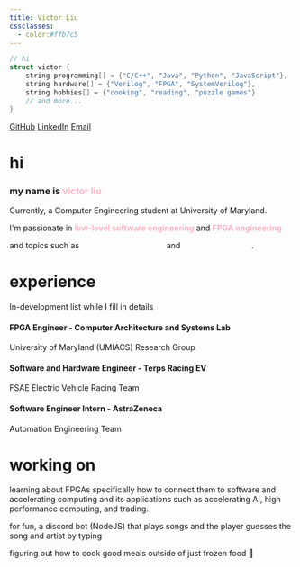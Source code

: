```yaml
---
title: Victor Liu
cssclasses:
  - color:#ffb7c5
---
```

```cpp
// hi
struct victor {
	string programming[] = {"C/C++", "Java", "Python", "JavaScript"},
	string hardware[] = {"Verilog", "FPGA", "SystemVerilog"},
	string hobbies[] = {"cooking", "reading", "puzzle games"}
	// and more...
}
```

[GitHub](https://github.com/notvictorl) [LinkedIn](https://linkedin.com/in/victorliu2) [Email](mailto:victorliu2@protonmail.com)

# hi
<h3>my name is <span style="color:#ffb7c5">victor liu</span></h3>

Currently, a Computer Engineering student at University of Maryland.

I'm passionate in <span style="color:#ffb7c5"><b>low-level software engineering</b></span> and <span style="color:#ffb7c5"><b>FPGA engineering</b></span>

and topics such as <span style="color:white"><i>computer architecture</i></span> and <span style="color:white"><i>operating systems</i></span>.

# experience

In-development list while I fill in details
#### FPGA Engineer - Computer Architecture and Systems Lab
University of Maryland (UMIACS) Research Group
#### Software and Hardware Engineer - Terps Racing EV
FSAE Electric Vehicle Racing Team
#### Software Engineer Intern - AstraZeneca
Automation Engineering Team

# working on

learning about FPGAs specifically how to connect them to software and accelerating computing and its applications such as accelerating AI, high performance computing, and trading.

for fun, a discord bot (NodeJS) that plays songs and the player guesses the song and artist by typing

figuring out how to cook good meals outside of just frozen food 🍳